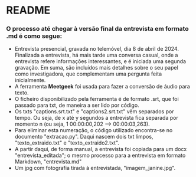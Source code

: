 # README 

### O processo até chegar à versão final da entrevista em formato .md é como segue:
* Entrevista presencial, gravada no telemóvel, dia 8 de abril de 2024. Finalizada a entrevista, há mais tarde uma conversa casual, onde a entrevista refere informações interessantes, e é iniciada uma segunda gravação. Em suma, são incluídos mais detalhes sobre o seu papel como investigadora, que complementam uma pergunta feita inicialmente.
* A ferramenta **Meetgeek** foi usada para fazer a conversão de áudio para texto. 
* O ficheiro disponibilizado pela ferramenta é de formato .srt, que foi passado para txt, de maneira a ser lido por código.
* Os txts "captions.srt.txt" e "captions2.srt.txt" vêm separados por tempo. Ou seja, de x até y segundos a entrevista fica separada por momento n (ou seja, 1 00:00:00,202 --> 00:00:03,263).
* Para eliminar esta numeração, o código utilizado encontra-se no documento "extracao.py". Daqui nascem dois txt limpos, "texto_extraido.txt" e "texto_extraido2.txt".
* A partir daqui, de forma manual, a entrevista foi copiada para um docx "entrevista_editada"; o mesmo processo para a entrevista em formato Markdown, "entrevista.md"
* Um jpg com fotografia tirada à entrevistada, "imagem_janine.jpg".

